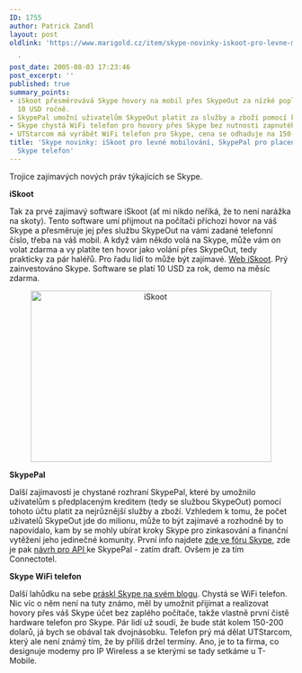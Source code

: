 ```yaml
---
ID: 1755
author: Patrick Zandl
layout: post
oldlink: 'https://www.marigold.cz/item/skype-novinky-iskoot-pro-levne-mobilovani-skypepal-pro-placeni-a-wifi-skype-telefon

  '
post_date: 2005-08-03 17:23:46
post_excerpt: ''
published: true
summary_points:
- iSkoot přesměrovává Skype hovory na mobil přes SkypeOut za nízké poplatky, stojí
  10 USD ročně.
- SkypePal umožní uživatelům SkypeOut platit za služby a zboží pomocí kreditu.
- Skype chystá WiFi telefon pro hovory přes Skype bez nutnosti zapnutého počítače.
- UTStarcom má vyrábět WiFi telefon pro Skype, cena se odhaduje na 150-400 dolarů.
title: 'Skype novinky: iSkoot pro levné mobilování, SkypePal pro placení a&nbsp;WiFi
  Skype telefon'
---
```


<p>Trojice zajímavých nových práv týkajících se Skype. </p>

<p><strong>iSkoot</strong></p>

<p>Tak za prvé zajímavý software iSkoot (ať mi nikdo neříká, že to není narážka na skoty). Tento software umí přijmout na počítači příchozí hovor na váš Skype a přesměruje jej přes službu SkypeOut na vámi zadané telefonní číslo, třeba na váš mobil. A když vám někdo volá na Skype, může vám on volat zdarma a vy platíte ten hovor jako volání přes SkypeOut, tedy prakticky za pár haléřů. Pro řadu lidí to může být zajímavé. <a href="http://www.iskoot.com/">Web iSkoot</a>. Prý zainvestováno Skype. Software se platí 10 USD za rok, demo na měsíc zdarma.</p>

<p><center><img src="/wp-content/uploads/20050803-iskoot.jpg" alt="iSkoot" width="428" height="305" /></center></p>

<p><strong>SkypePal</strong></p>

<p>Další zajímavostí je chystané rozhraní SkypePal, které by umožnilo uživatelům s předplaceným kreditem (tedy se službou SkypeOut) pomocí tohoto účtu platit za nejrůznější služby a zboží. Vzhledem k tomu, že počet uživatelů SkypeOut jde do milionu, může to být zajímavé a rozhodně by to napovídalo, kam by se mohly ubírat kroky Skype pro zinkasování a finanční vytěžení jeho jedinečné komunity. První info najdete <a href="http://forum.skype.com/viewtopic.php?t=32244">zde ve fóru Skype</a>, zde je pak <a href="http://www.connectotel.com/skype/skypepaymentapi.pdf">návrh pro API </a>ke SkypePal - zatím draft. Ovšem je za tím Connectotel.</p>

<p><strong>Skype WiFi telefon</strong></p>

<p>Další lahůdku na sebe <a href="http://share.skype.com/blog/products_and_services/the_wifi_phone_prototype">práskl Skype na svém blogu</a>. Chystá se WiFi telefon. Nic víc o něm není na tuty známo, měl by umožnit přijímat a realizovat hovory přes váš Skype účet bez zaplého počítače, takže vlastně první čistě hardware telefon pro Skype. Pár lidí už soudí, že bude stát kolem 150-200 dolarů, já bych se obával tak dvojnásobku. Telefon prý má dělat UTStarcom, který ale není známý tím, že by příliš držel termíny. Ano, je to ta firma, co designuje modemy pro IP Wireless a se kterými se tady setkáme u T-Mobile.
</p>